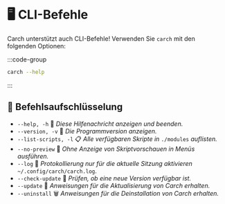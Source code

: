 # 🖥️ CLI-Befehle  

Carch unterstützt auch CLI-Befehle! Verwenden Sie `carch` mit den folgenden Optionen:  

:::code-group

```sh [⚙️ CLI]
carch --help
```

:::

## 🔧 Befehlsaufschlüsselung

- `--help, -h` 📖 *Diese Hilfenachricht anzeigen und beenden.*
- `--version, -v` 🔢 *Die Programmversion anzeigen.*
- `--list-scripts, -l` 📋 *Alle verfügbaren Skripte in* `./modules` *auflisten.*
- `--no-preview` 🚫 *Ohne Anzeige von Skriptvorschauen in Menüs ausführen.*
- `--log` 📝 *Protokollierung nur für die aktuelle Sitzung aktivieren* `~/.config/carch/carch.log`.
- `--check-update` 📡 *Prüfen, ob eine neue Version verfügbar ist.*
- `--update` 🔄 *Anweisungen für die Aktualisierung von Carch erhalten.*
- `--uninstall` 🗑️ *Anweisungen für die Deinstallation von Carch erhalten.*